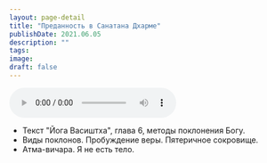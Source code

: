 ```yaml
---
layout: page-detail
title: "Преданность в Санатана Дхарме"
publishDate: 2021.06.05
description: ""
tags:
image:
draft: false
---
```


<audio title="2021.06.05 - Преданность в Санатана Дхарме.mp3" src="/upload/iblock/12e/12e5338f36bca4a32af93956c5fb492c.mp3" controls=""></audio>

* Текст "Йога Васиштха", глава 6, методы поклонения Богу.
* Виды поклонов. Пробуждение веры. Пятеричное сокровище.
* Атма-вичара. Я не есть тело.

  
